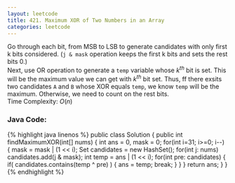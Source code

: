 ```yaml
---
layout: leetcode
title: 421. Maximum XOR of Two Numbers in an Array
categories: leetcode
---
```

Go through each bit, from MSB to LSB to generate candidates with only first k bits considered. (`j & mask` operation keeps the first k bits and sets the rest bits 0.)  
Next, use OR operation to generate a `temp` variable whose <span class="inlinecode">$k^{th}$</span> bit is set. This will be the maximum value we can get with <span class="inlinecode">$k^{th}$</span> bit set. Thus, ff there exsits two candidates `A` and `B` whose XOR equals `temp`, we know `temp` will be the maximum. Otherwise, we need to count on the rest bits.  
Time Complexity: <span class="inlinecode">$O(n)$</span>  
### Java Code:
{% highlight java linenos %}
public class Solution {
    public int findMaximumXOR(int[] nums) {
        int ans = 0, mask = 0;
        for(int i=31; i>=0; i--) {
            mask = mask | (1 << i);
            Set<Integer> candidates = new HashSet<Integer>();
            for(int j: nums)
                candidates.add(j & mask);
            int temp = ans | (1 << i);
            for(int pre: candidates) {
                if( candidates.contains(temp ^ pre) ) {
                    ans = temp;
                    break;
                }
            }
        }
        return ans;
    }
}
{% endhighlight %}
